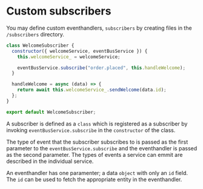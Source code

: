 # Custom subscribers

You may define custom eventhandlers, `subscribers` by creating files in the `/subscribers` directory. 

```js
class WelcomeSubscriber {
  constructor({ welcomeService, eventBusService }) {
    this.welcomeService_ = welcomeService;

    eventBusService.subscribe("order.placed", this.handleWelcome);
  }

  handleWelcome = async (data) => {
    return await this.welcomeService_.sendWelcome(data.id);
  };
}

export default WelcomeSubscriber;
```

A subscriber is defined as a `class` which is registered as a subscriber by invoking `eventBusService.subscribe` in the `constructor` of the class.

The type of event that the subscriber subscribes to is passed as the first parameter to the `eventBusService.subscribe` and the eventhandler is passed as the second parameter. The types of events a service can emmit are described in the individual service.

An eventhandler has one paramenter; a data `object` with only an `id` field. The `id` can be used to fetch the appropriate entity in the eventhandler.

